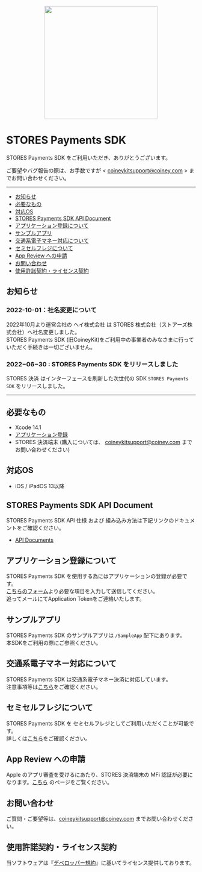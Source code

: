
<p align="center">
  <img src="https://user-images.githubusercontent.com/11662366/170399271-4310f7ec-ef4b-4529-a27d-ceed33d2ea24.png" width=300/>
</p>

# STORES Payments SDK

STORES Payments SDK をご利用いただき、ありがとうございます。

ご要望やバグ報告の際は、お手数ですが < coineykitsupport@coiney.com > までお問い合わせください。

****

- [お知らせ](#お知らせ)
- [必要なもの](#必要なもの)
- [対応OS](#対応OS)
- [STORES Payments SDK API Document](#STORES-Payments-SDK-API-Document)
- [アプリケーション登録について](#アプリケーション登録について)
- [サンプルアプリ](#サンプルアプリ)
- [交通系電子マネー対応について](#交通系電子マネー対応について)
- [セミセルフレジについて](#セミセルフレジについて)
- [App Review への申請](#app-review-への申請)
- [お問い合わせ](#お問い合わせ)
- [使用許諾契約・ライセンス契約](#使用許諾契約ライセンス契約)


## お知らせ
### 2022-10-01：社名変更について
2022年10月より運営会社の ヘイ株式会社 は STORES 株式会社（ストアーズ株式会社）へ社名変更しました。  
STORES Payments SDK (旧CoineyKit)をご利用中の事業者のみなさまに行っていただく手続きは一切ございません。


### 2022−06−30 : STORES Payments SDK をリリースしました
STORES 決済 はインターフェースを刷新した次世代の SDK `STORES Payments SDK` をリリースしました。


****

## 必要なもの
* Xcode 14.1
* [アプリケーション登録](#アプリケーション登録について)
* STORES 決済端末 (購入については、 <coineykitsupport@coiney.com> までお問い合わせください)

## 対応OS
* iOS / iPadOS 13以降

## STORES Payments SDK API Document
STORES Payments SDK API 仕様 および 組み込み方法は下記リンクのドキュメントをご確認ください。
- [API Documents](https://stores-payments-sdk.coiney.com/ios/)


## アプリケーション登録について
STORES Payments SDK を使用する為にはアプリケーションの登録が必要です。  
[こちらのフォーム](https://docs.google.com/forms/d/e/1FAIpQLSe8F4Uy0J-Wdl9uKi-xo7y592amKVrt5oU9DhQaO--AALINiw/viewform)より必要な項目を入力して送信してください。  
追ってメールにてApplication Tokenをご連絡いたします。

## サンプルアプリ
STORES Payments SDK のサンプルアプリは `/SampleApp` 配下にあります。  
本SDKをご利用の際にご参照ください。

## 交通系電子マネー対応について
STORES Payments SDK は交通系電子マネー決済に対応しています。  
注意事項等は[こちら](https://github.com/Coiney-SDK/STORESPaymentsSDK-iOS/wiki/%E4%BA%A4%E9%80%9A%E7%B3%BB%E9%9B%BB%E5%AD%90%E3%83%9E%E3%83%8D%E3%83%BC%E5%AF%BE%E5%BF%9C%E3%81%AB%E3%81%A4%E3%81%84%E3%81%A6)をご確認ください。

## セミセルフレジについて
STORES Payments SDK を セミセルフレジとしてご利用いただくことが可能です。  
詳しくは[こちら](https://github.com/Coiney-SDK/STORESPaymentsSDK-iOS/wiki/%E3%82%BB%E3%83%9F%E3%82%BB%E3%83%AB%E3%83%95%E3%83%AC%E3%82%B8%E3%81%AB%E3%81%A4%E3%81%84%E3%81%A6)をご確認ください。

## App Review への申請

Apple のアプリ審査を受けるにあたり、STORES 決済端末の MFi 認証が必要になります。[こちら](https://github.com/Coiney-SDK/STORESPaymentsSDK-iOS/wiki/PPID-%E3%81%AE%E7%94%B3%E8%AB%8B) のページをご覧ください。

## お問い合わせ

ご質問・ご要望等は、<coineykitsupport@coiney.com> までお問い合わせください。

## 使用許諾契約・ライセンス契約

当ソフトウェアは『[デベロッパー規約](https://coiney.com/legal/sdk/)』に基いてライセンス提供しております。
